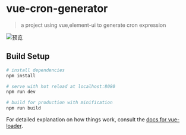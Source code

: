 # vue-cron-generator

> a project using vue,element-ui to generate cron expression

![预览](https://github.com/ldang264/vue-cron-generator/tree/master/resources/snapshot.png)

## Build Setup

``` bash
# install dependencies
npm install

# serve with hot reload at localhost:8080
npm run dev

# build for production with minification
npm run build
```

For detailed explanation on how things work, consult the [docs for vue-loader](http://vuejs.github.io/vue-loader).
